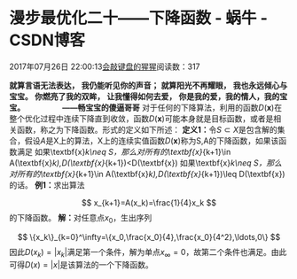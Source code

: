 
# 漫步最优化二十——下降函数 - 蜗牛 - CSDN博客


2017年07月26日 22:00:13[会敲键盘的猩猩](https://me.csdn.net/u010182633)阅读数：317



$\textbf{就算言语无法表达，}$
$\textbf{我仍能听见你的声音；}$
$\textbf{就算阳光不再耀眼，}$
$\textbf{我也永远倾心与宝宝。}$
$\textbf{你燃亮了我的双眸，}$
$\textbf{让我懂得如何去爱，}$
$\textbf{你是我的爱，我的情人，我的宝宝。}$
$\qquad\qquad\textbf{——畅宝宝的傻逼哥哥}$
对于任何的下降算法，利用的函数$D(\textbf{x})$在整个优化过程中连续下降直到收敛，函数$D(\textbf{x})$可能本身就是目标函数，或者是相关函数，称之为下降函数。形式的定义如下所述：
$\textbf{定义1：}$令$S\subset X$是包含解的集合，假设$A$是X上的算法，X上的连续实值函数$D(\textbf{x})$称为S,A的下降函数，如果该函数满足
如果\textbf{x}_k\neq S，那么对所有的\textbf{x}_{k+1}\in A(\textbf{x}_k),D(\textbf{x}_{k+1})<D(\textbf{x})
如果\textbf{x}_k\neq S，那么对所有的\textbf{x}_{k+1}\in A(\textbf{x}_k),D(\textbf{x}_{k+1})\leq D(\textbf{x})
的话。
$\textbf{例1：}$求出算法

$$
x_{k+1}=A(x_k)=\frac{1}{4}x_k
$$
的下降函数。
$\textbf{解：}$对任意点$x_0$，生出序列

$$
\{x_k\}_{k=0}^\infty=\{x_0,\frac{x_0}{4},\frac{x_0}{4^2},\ldots,0\}
$$
因此$D(x_k)=|x_k|$满足第一个条件，解为单点$x_{\infty}=0$，故第二个条件也满足。由此可得$D(x)=|x|$是该算法的一个下降函数。

